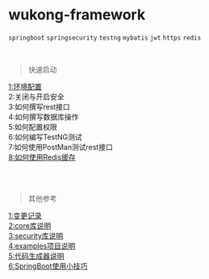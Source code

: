 wukong-framework
===


`springboot` `springsecurity` `testng`  `mybatis` `jwt` `https` `redis`

<br>

>快速启动

[1:环境配置](reference/readme.md "开打环境配置文档")<br>
2:关闭与开启安全<br>
3:如何撰写rest接口<br>
4:如何撰写数据库操作<br>
5:如何配置权限<br>
6:如何编写TestNG测试<br>
7:如何使用PostMan测试rest接口<br>
[8:如何使用Redis缓存](reference/redis.md)<br>


<br>
<br>

>其他参考

[1:变更记录](reference/log.md "开打变更记录文档")<br>
[2:core库说明](wukong-core/readme.md )<br>
[3:security库说明](wukong-security/readme.md )<br>
[4:examples项目说明](wukong-examples/readme.md )<br>
[5:代码生成器说明](wukong-generator/readme.md )<br>
[6:SpringBoot使用小技巧](reference/tip.md)<br>

<br>


